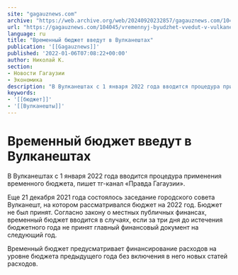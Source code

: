 ```yaml
---
site: "gagauznews.com"
archive: "https://web.archive.org/web/20240920232857/gagauznews.com/104045/vremennyj-byudzhet-vvedut-v-vulkaneshtah.html"
url: "https://gagauznews.com/104045/vremennyj-byudzhet-vvedut-v-vulkaneshtah.html"
language: ru
title: "Временный бюджет введут в Вулканештах"
publication: '[[Gagauznews]]'
published: '2022-01-06T07:08:22+00:00'
author: Николай К.
section:
- Новости Гагаузии
- Экономика
description: "В Вулканештах с 1 января 2022 года вводится процедура применения временного бюджета, пишет тг-канал «Правда Гагаузии». Еще 21 декабря 2021 года состоялось заседание городского совета Вулканешт, на котором рассматривался бюджет на 2022 год. Бюджет не был принят. Согласно закону о местных публичных финансах, временный бюджет вводится в случаях, если за три дня до истечения бюджетного года не принят главный финансовый документ на следующий год. Временный бюджет предусматривает финансирование расходов на уровне бюджета предыдущего года без включения в него новых статей расходов. Gagauznews — еще больше важных и интересных публикаций в соцсетях: Наш сайт: Instagram: […]"
keywords:
- '[[бюджет]]'
- '[[Вулканешты]]'
---
```


# Временный бюджет введут в Вулканештах

В Вулканештах с 1 января 2022 года вводится процедура применения временного бюджета, пишет тг-канал «Правда Гагаузии».

Еще 21 декабря 2021 года состоялось заседание городского совета Вулканешт, на котором рассматривался бюджет на 2022 год. Бюджет не был принят. Согласно закону о местных публичных финансах, временный бюджет вводится в случаях, если за три дня до истечения бюджетного года не принят главный финансовый документ на следующий год.

Временный бюджет предусматривает финансирование расходов на уровне бюджета предыдущего года без включения в него новых статей расходов.